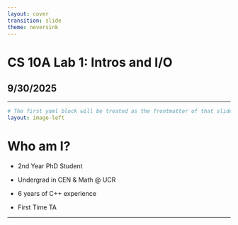 ```yaml
---
layout: cover
transition: slide
theme: neversink
---
```


# CS 10A Lab 1: Intros and I/O

## 9/30/2025

---

```yaml
# The first yaml block will be treated as the frontmatter of that slide
layout: image-left
```

# Who am I?

- 2nd Year PhD Student 

- Undergrad in CEN & Math @ UCR 

- 6 years of C++ experience

- First Time TA

---

